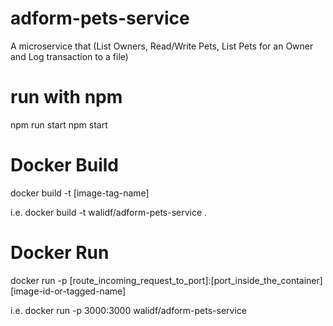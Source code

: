 # adform-pets-service
A microservice that (List Owners, Read/Write Pets, List Pets for an Owner and Log transaction to a file)


# run with npm
npm run start
npm start


# Docker Build
docker build -t [image-tag-name]

i.e.
docker build -t walidf/adform-pets-service .

  
# Docker Run
docker run -p [route_incoming_request_to_port]:[port_inside_the_container] [image-id-or-tagged-name]

i.e.
docker run -p 3000:3000 walidf/adform-pets-service
